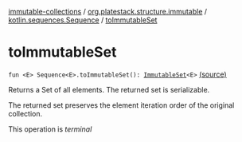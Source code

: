 [immutable-collections](../../index.md) / [org.platestack.structure.immutable](../index.md) / [kotlin.sequences.Sequence](index.md) / [toImmutableSet](.)

# toImmutableSet

`fun <E> Sequence<E>.toImmutableSet(): `[`ImmutableSet`](../-immutable-set.md)`<E>` [(source)](https://github.com/PlateStack/immutable-collections/blob/v0.1.0-alpha/src/main/kotlin/org/platestack/structure/immutable/ImmutableCollections.kt#L188)

Returns a Set of all elements. The returned set is serializable.

The returned set preserves the element iteration order of the original collection.

This operation is *terminal*


